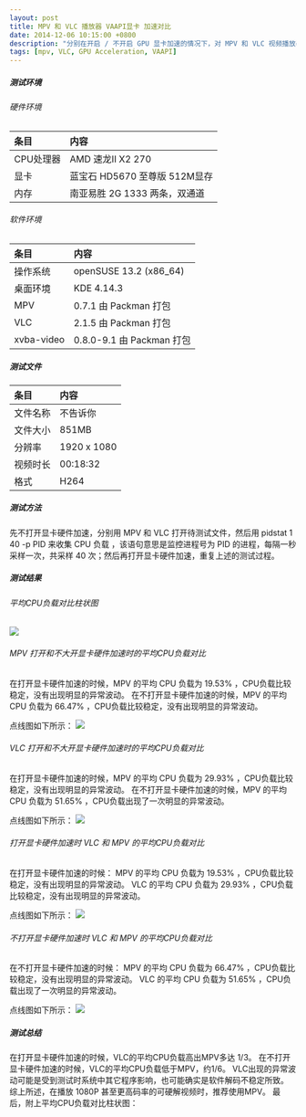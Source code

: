 ```yaml
---
layout: post
title: MPV 和 VLC 播放器 VAAPI显卡 加速对比
date: 2014-12-06 10:15:00 +0800
description: "分别在开启 / 不开启 GPU 显卡加速的情况下，对 MPV 和 VLC 视频播放器的 CPU 负载进行测试对比。"
tags: [mpv, VLC, GPU Acceleration, VAAPI]
---
```


##### 测试环境

###### 硬件环境

条目  | 内容
:------------- | :-------------
CPU处理器  | AMD 速龙II X2 270
显卡  | 蓝宝石 HD5670 至尊版 512M显存
内存  | 南亚易胜 2G 1333 两条，双通道

###### 软件环境

条目  | 内容
:------------- | :-------------
操作系统  | openSUSE 13.2 (x86_64) 
桌面环境  | KDE 4.14.3
MPV  | 0.7.1 由 Packman 打包
VLC  | 2.1.5 由 Packman 打包
xvba-video  | 0.8.0-9.1 由 Packman 打包

##### 测试文件


条目  | 内容
:------------- | :-------------
文件名称  | 不告诉你
文件大小  | 851MB
分辨率  | 1920 x 1080
视频时长  | 00:18:32
格式  | H264


##### 测试方法

先不打开显卡硬件加速，分别用 MPV 和 VLC 打开待测试文件，然后用 pidstat 1 40 -p PID 来收集 CPU 负载 ，该语句意思是监控进程号为 PID 的进程，每隔一秒采样一次，共采样 40 次；然后再打开显卡硬件加速，重复上述的测试过程。

##### 测试结果

###### 平均CPU负载对比柱状图

![](http://suselinks-us.qiniudn.com/avg-cpu-usage-comparision-between-mpv-and-vlc-1080p.png)

###### MPV 打开和不大开显卡硬件加速时的平均CPU负载对比

在打开显卡硬件加速的时候，MPV 的平均 CPU 负载为 19.53% ，CPU负载比较稳定，没有出现明显的异常波动。
在不打开显卡硬件加速的时候，MPV 的平均 CPU 负载为 66.47% ，CPU负载比较稳定，没有出现明显的异常波动。

点线图如下所示：
![](http://suselinks-us.qiniudn.com/mpv-with-vs-mpv-without-vaapi-1080p.png)

###### VLC 打开和不大开显卡硬件加速时的平均CPU负载对比

在打开显卡硬件加速的时候，MPV 的平均 CPU 负载为 29.93% ，CPU负载比较稳定，没有出现明显的异常波动。
在不打开显卡硬件加速的时候，MPV 的平均 CPU 负载为 51.65% ，CPU负载出现了一次明显的异常波动。

点线图如下所示：
![](http://suselinks-us.qiniudn.com/vlc-with-vs-vlc-without-vaapi-1080p.png)

###### 打开显卡硬件加速时 VLC 和 MPV 的平均CPU负载对比

在打开显卡硬件加速的时候：
MPV 的平均 CPU 负载为 19.53% ，CPU负载比较稳定，没有出现明显的异常波动。
VLC 的平均 CPU 负载为 29.93% ，CPU负载比较稳定，没有出现明显的异常波动。

点线图如下所示：
![](http://suselinks-us.qiniudn.com/vlc-vs-mpv-with-vaapi-1080p.png)

###### 不打开显卡硬件加速时 VLC 和 MPV 的平均CPU负载对比

在不打开显卡硬件加速的时候：
MPV 的平均 CPU 负载为 66.47% ，CPU负载比较稳定，没有出现明显的异常波动。
VLC 的平均 CPU 负载为 51.65% ，CPU负载出现了一次明显的异常波动。

点线图如下所示：
![](http://suselinks-us.qiniudn.com/vlc-vs-mpv-without-vaapi-1080p.png)

##### 测试总结

在打开显卡硬件加速的时候，VLC的平均CPU负载高出MPV多达 1/3。
在不打开显卡硬件加速的时候，VLC的平均CPU负载低于MPV，约1/6。
VLC出现的异常波动可能是受到测试时系统中其它程序影响，也可能确实是软件解码不稳定所致。
综上所述，在播放 1080P 甚至更高码率的可硬解视频时，推荐使用MPV。
最后，附上平均CPU负载对比柱状图：


